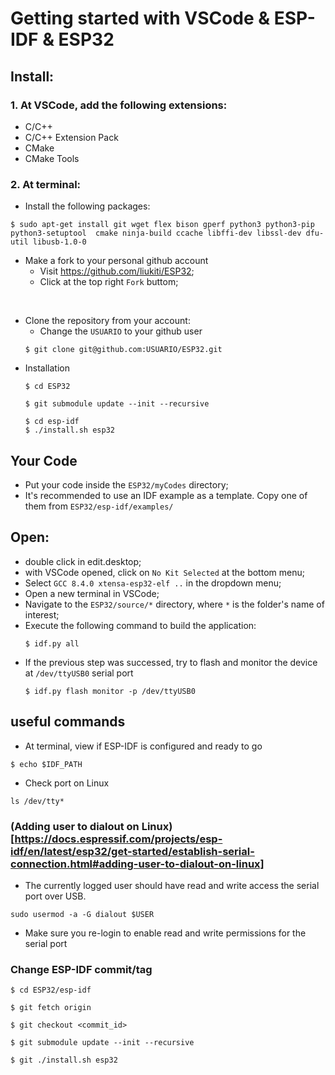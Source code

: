 # Getting started with VSCode & ESP-IDF & ESP32 

## Install:

### 1. At VSCode, add the following extensions:
  - C/C++
  - C/C++ Extension Pack
  - CMake
  - CMake Tools


### 2. At terminal:
  - Install the following packages:
  ```
  $ sudo apt-get install git wget flex bison gperf python3 python3-pip python3-setuptool  cmake ninja-build ccache libffi-dev libssl-dev dfu-util libusb-1.0-0​
  ```

- Make a fork to your personal github account
  - Visit https://github.com/liukiti/ESP32;
  - Click at the top right `Fork` buttom;

<br>

- Clone the repository from your account:
  - Change the `USUARIO` to your github user
  ```
  $ git clone git@github.com:USUARIO/ESP32.git
  ```
- Installation
  ```
  $ cd ESP32

  $ git submodule update --init --recursive

  $ cd esp-idf
  $ ./install.sh esp32
  ```

## Your Code

- Put your code inside the `ESP32/myCodes` directory;
- It's recommended to use an IDF example as a template. Copy one of them from `ESP32/esp-idf/examples/`

## Open:
- double click in edit.desktop;
- with VSCode opened, click on `No Kit Selected` at the bottom menu;
- Select `GCC 8.4.0 xtensa-esp32-elf ..` in the dropdown menu;
- Open a new terminal in VSCode;
- Navigate to the `ESP32/source/*` directory, where `*` is the folder's name of interest;
- Execute the following command to build the application:
  ```
  $ idf.py all
  ```
- If the previous step was successed, try to flash and monitor the device at `/dev/ttyUSB0` serial port
  ```
  $ idf.py flash monitor -p /dev/ttyUSB0
  ```

## useful commands
- At terminal, view if ESP-IDF is configured and ready to go
```
$ echo $IDF_PATH
```
- Check port on Linux
```
ls /dev/tty*
```

### (Adding user to dialout on Linux)[https://docs.espressif.com/projects/esp-idf/en/latest/esp32/get-started/establish-serial-connection.html#adding-user-to-dialout-on-linux]
- The currently logged user should have read and write access the serial port over USB.
```
sudo usermod -a -G dialout $USER
```
- Make sure you re-login to enable read and write permissions for the serial port

### Change ESP-IDF commit/tag
```
$ cd ESP32/esp-idf

$ git fetch origin

$ git checkout <commit_id>

$ git submodule update --init --recursive

$ git ./install.sh esp32
```